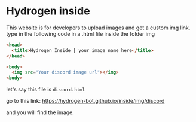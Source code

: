 # Hydrogen inside

This website is for developers to upload images and get a custom img link. type in the following code in a .html file inside the folder img

```html
<head>
  <title>Hydrogen Inside | your image name here</title>
</head>

<body>
  <img src="Your discord image url"></img>  
<body>
```

let's say this file is `discord.html`

go to this link: https://hydrogen-bot.github.io/inside/img/discord

and you will find the image.
